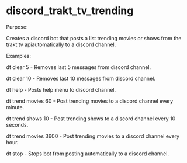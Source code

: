 # discord_trakt_tv_trending

Purpose:

Creates a discord bot that posts a list trending movies or shows from the trakt tv apiautomatically to a discord channel.

Examples:

dt clear 5 - Removes last 5 messages from discord channel.

dt clear 10 - Removes last 10 messages from discord channel.

dt help - Posts help menu to discord channel.

dt trend movies 60 - Post trending movies to a discord channel every minute.

dt trend shows 10 - Post trending shows to a discord channel every 10 seconds.

dt trend movies 3600 - Post trending movies to a discord channel every hour.

dt stop - Stops bot from posting automatically to a discord channel.
